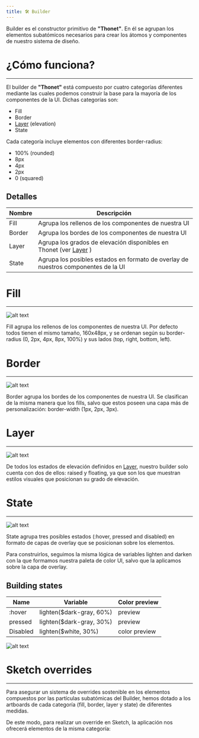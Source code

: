 ```yaml
---
title: 🛠 Builder
---
```


Builder es el constructor primitivo de **"Thonet"**. En él se agrupan los elementos subatómicos necesarios para crear los átomos y componentes de nuestro sistema de diseño.


# ¿Cómo funciona?
---
El builder de **"Thonet"** está compuesto por cuatro categorías diferentes mediante las cuales podemos construir la base para la mayoría de los componentes de la UI. Dichas categorías son:

- Fill
- Border
- [Layer](../05-layer) (elevation)
- State

Cada categoría incluye elementos con diferentes border-radius:

- 100% (rounded)
- 8px
- 4px
- 2px
- 0 (squared)

## Detalles

| Nombre        | Descripción   |
| ------------- |-------------|
| Fill | Agrupa los rellenos de los componentes de nuestra UI |
| Border | Agrupa los bordes de los componentes de nuestra UI |
| Layer | Agrupa los grados de elevación disponibles en Thonet (ver [Layer](../05-layer) ) |
| State | Agrupa los posibles estados en formato de overlay de nuestros componentes de la  UI |

# Fill
---

![alt text](http://thonet.realized.es/doc/img/primitivs/builder_fills-detail.png "Thonet fills")

Fill agrupa los rellenos de los componentes de nuestra UI. Por defecto todos tienen el mismo tamaño, 160x48px, y se ordenan según su border-radius (0, 2px, 4px, 8px, 100%) y sus lados (top, right, bottom, left).

# Border
---

![alt text](http://thonet.realized.es/doc/img/primitivs/builder_border-detail.png "Thonet borders")

Border agrupa los bordes de los componentes de nuestra UI. Se clasifican de la misma manera que los fills, salvo que estos poseen una capa más de personalización: border-width (1px, 2px, 3px).

# Layer
---

![alt text](http://thonet.realized.es/doc/img/primitivs/builder_layer-detail.png "Thonet layers")

De todos los estados de elevación definidos en [Layer](../05-layer), nuestro builder solo cuenta con dos de ellos: raised y floating, ya que son los que muestran estilos visuales que posicionan su grado de elevación.

# State

---

![alt text](http://thonet.realized.es/doc/img/primitivs/builder_states-detail.png "Thonet states")

State agrupa tres posibles estados (:hover, pressed and disabled) en formato de capas de overlay que se posicionan sobre los elementos.

Para construirlos, seguimos la misma lógica de variables lighten and darken con la que formamos nuestra paleta de color UI, salvo que la aplicamos sobre la capa de overlay.


## Building states

| Name       | Variable   | Color preview |
| ------------- |-------------| -----------------|
| :hover | lighten($dark-gray, 60%) | preview |
| pressed | lighten($dark-gray, 30%) | preview |
| Disabled | lighten($white, 30%) | color preview |


![alt text](http://thonet.realized.es/doc/img/primitivs/builder_states-example.png "Thonet states examples")

# Sketch overrides

---

Para asegurar un sistema de overrides sostenible en los elementos compuestos por las partículas subatómicas del Builder, hemos dotado a los artboards de cada categoría (fill, border, layer y state) de diferentes medidas.

De este modo, para realizar un override en Sketch, la aplicación nos ofrecerá elementos de la misma categoría:
